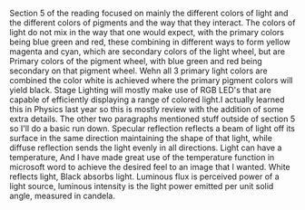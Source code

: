 Section 5 of the reading focused on mainly the different colors of light and the different colors of pigments and the way that they interact. The colors of light do not mix in the way that one would expect, with the primary colors being blue green and red, these combining in different ways to form yellow magenta and cyan, which are secondary colors of the light wheel, but are Primary colors of the pigment wheel, with blue green and red being secondary on that pigment wheel. Wehn all 3 primary light colors are combined the color white is achieved where the primary pigment colors will yield black. Stage Lighting will mostly make use of RGB LED's that are capable of efficiently displaying a range of colored light.I actually learned this in Physics last year so this is mostly review with the addition of some extra details.
  The other two paragraphs mentioned stuff outside of section 5 so I'll do a basic run down. Specular reflection reflects a beam of light off its surface in the same direction maintaining the shape of that light, while diffuse reflection sends the light evenly in all directions. Light can have a temperature, And I have made great use of the temperature function in microsoft word to achieve the desired feel to an image that I wanted. White reflects light, Black absorbs light. Luminous flux is perceived power of a light source, luminous intensity is the light power emitted per unit solid angle, measured in candela.
